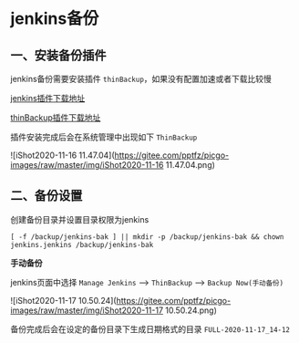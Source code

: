 # jenkins备份

## 一、安装备份插件 

jenkins备份需要安装插件 `thinBackup`，如果没有配置加速或者下载比较慢

[jenkins插件下载地址](http://updates.jenkins-ci.org/download/plugins/)

[thinBackup插件下载地址](http://updates.jenkins-ci.org/download/plugins/thinBackup/)



插件安装完成后会在系统管理中出现如下 `ThinBackup`

![iShot2020-11-16 11.47.04](https://gitee.com/pptfz/picgo-images/raw/master/img/iShot2020-11-16 11.47.04.png)



## 二、备份设置

创建备份目录并设置目录权限为jenkins

```shell
[ -f /backup/jenkins-bak ] || mkdir -p /backup/jenkins-bak && chown jenkins.jenkins /backup/jenkins-bak
```



**手动备份**

jenkins页面中选择 `Manage Jenkins` --> `ThinBackup` --> `Backup Now(手动备份)`

![iShot2020-11-17 10.50.24](https://gitee.com/pptfz/picgo-images/raw/master/img/iShot2020-11-17 10.50.24.png)

 

备份完成后会在设定的备份目录下生成日期格式的目录 `FULL-2020-11-17_14-12`


